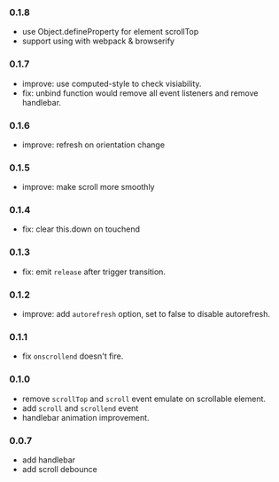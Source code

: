 ### 0.1.8
* use Object.defineProperty for element scrollTop
* support using with webpack & browserify

### 0.1.7
* improve: use computed-style to check visiability.
* fix: unbind function would remove all event listeners and remove handlebar.

### 0.1.6
* improve: refresh on orientation change

### 0.1.5
* improve: make scroll more smoothly

### 0.1.4
* fix: clear this.down on touchend

### 0.1.3
* fix: emit `release` after trigger transition.

### 0.1.2
* improve: add `autorefresh` option, set to false to disable autorefresh.

### 0.1.1
* fix `onscrollend` doesn't fire.

### 0.1.0

* remove `scrollTop` and `scroll` event emulate on scrollable element.
* add `scroll` and `scrollend` event
* handlebar animation improvement.

### 0.0.7

* add handlebar
* add scroll debounce

